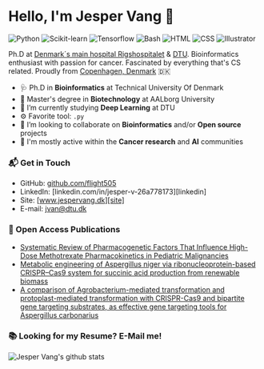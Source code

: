 # Hello, I'm Jesper Vang 👋

![Python](https://img.shields.io/badge/Python-Advance-red)
![Scikit-learn](https://img.shields.io/badge/Scikitlearn-Intermediate-yellow)
![Tensorflow](https://img.shields.io/badge/Tensorflow-Intermediate-yellow)
![Bash](https://img.shields.io/badge/Bash-Advance-red)
![HTML](https://img.shields.io/badge/HTML-Beginner-blue)
![CSS](https://img.shields.io/badge/Hugo-Beginner-blue)
![Illustrator](https://img.shields.io/badge/Illustrator-Expert-black)


Ph.D at [Denmark´s main hospital Rigshospitalet](https://www.rigshospitalet.dk/afdelinger-og-klinikker/julianemarie/boerneungeafdelingen/bonkolab/om-bonkolab/Sider/om-laboratoriet.aspx) & [DTU](https://www.healthtech.dtu.dk/english/Research/Research-Sections/Section-Bioinformatics). Bioinformatics enthusiast with passion for cancer. Fascinated by everything that's CS related. Proudly from [Copenhagen, Denmark](https://goo.gl/maps/kbuRd1LV8nePn6Ys8) 🇩🇰

- 🩺 Ph.D in **Bioinformatics** at Technical University Of Denmark
- 🔭 Master's degree in **Biotechnology** at AALborg University
- 🌱 I’m currently studying **Deep Learning** at DTU
- ⚙️ Favorite tool: `.py` 
- 👯 I’m looking to collaborate on **Bioinformatics** and/or **Open source** projects
- 💬 I'm mostly active within the **Cancer research** and **AI** communities

### 📬 Get in Touch

- GitHub: [github.com/flight505][github]
- LinkedIn: [linkedin.com/in/jesper-v-26a778173][linkedin]
- Site: [www.jespervang.dk][site]
- E-mail: jvan@dtu.dk

### 📝 Open Access Publications

- [Systematic Review of Pharmacogenetic Factors That Influence High-Dose Methotrexate Pharmacokinetics in Pediatric Malignancies](https://www.mdpi.com/2072-6694/13/11/2837/htm)
- [Metabolic engineering of Aspergillus niger via ribonucleoprotein-based CRISPR–Cas9 system for succinic acid production from renewable biomass](https://link.springer.com/article/10.1186/s13068-020-01850-5)
- [A comparison of Agrobacterium-mediated transformation and protoplast-mediated transformation with CRISPR-Cas9 and bipartite gene targeting substrates, as effective gene targeting tools for Aspergillus carbonarius](https://www.sciencedirect.com/science/article/pii/S0167701217300271)

### 📚 Looking for my Resume? E-Mail me!

![Jesper Vang's github stats](https://github-readme-stats.vercel.app/api?username=flight505&show_icons=true&hide_border=true)

[github]: https://github.com/flight505
[site]: https://jespervang.dk
